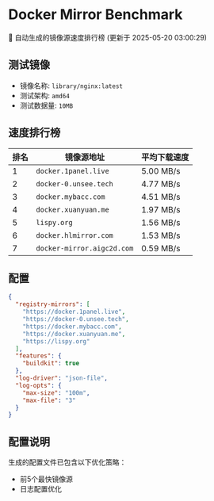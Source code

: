 # Docker Mirror Benchmark

🚀 自动生成的镜像源速度排行榜 (更新于 2025-05-20 03:00:29)

## 测试镜像
- 镜像名称: `library/nginx:latest`
- 测试架构: `amd64`
- 测试数据量: `10MB`

## 速度排行榜
| 排名 | 镜像源地址 | 平均下载速度 |
|------|------------|--------------|
| 1 | `docker.1panel.live` | 5.00 MB/s |
| 2 | `docker-0.unsee.tech` | 4.77 MB/s |
| 3 | `docker.mybacc.com` | 4.51 MB/s |
| 4 | `docker.xuanyuan.me` | 1.97 MB/s |
| 5 | `lispy.org` | 1.56 MB/s |
| 6 | `docker.hlmirror.com` | 1.53 MB/s |
| 7 | `docker-mirror.aigc2d.com` | 0.59 MB/s |

## 配置

```json
{
  "registry-mirrors": [
    "https://docker.1panel.live",
    "https://docker-0.unsee.tech",
    "https://docker.mybacc.com",
    "https://docker.xuanyuan.me",
    "https://lispy.org"
  ],
  "features": {
    "buildkit": true
  },
  "log-driver": "json-file",
  "log-opts": {
    "max-size": "100m",
    "max-file": "3"
  }
}
```

## 配置说明
生成的配置文件已包含以下优化策略：
- 前5个最快镜像源
- 日志配置优化


